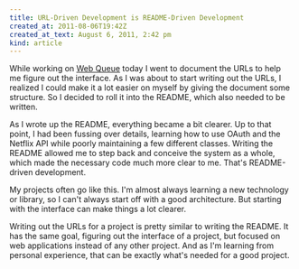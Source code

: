 ```yaml
---
title: URL-Driven Development is README-Driven Development
created_at: 2011-08-06T19:42Z
created_at_text: August 6, 2011, 2:42 pm
kind: article
---
```

While working on [Web Queue][web_queue] today I went to document the URLs to
help me figure out the interface. As I was about to start writing out the URLs,
I realized I could make it a lot easier on myself by giving the document some
structure. So I decided to roll it into the README, which also needed to be
written.

As I wrote up the README, everything became a bit clearer. Up to that point, I
had been fussing over details, learning how to use OAuth and the Netflix API
while poorly maintaining a few different classes. Writing the README allowed me
to step back and conceive the system as a whole, which made the necessary code
much more clear to me. That's README-driven development.

My projects often go like this. I'm almost always learning a new technology or
library, so I can't always start off with a good architecture. But starting
with the interface can make things a lot clearer.

Writing out the URLs for a project is pretty similar to writing the README. It
has the same goal, figuring out the interface of a project, but focused on web
applications instead of any other project. And as I'm learning from personal
experience, that can be exactly what's needed for a good project.

[web_queue]: http://adamstegman.com/projects/web-queue.html
